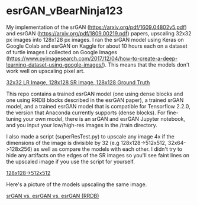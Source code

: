 # esrGAN_vBearNinja123

My implementation of the srGAN (https://arxiv.org/pdf/1609.04802v5.pdf) and esrGAN (https://arxiv.org/pdf/1809.00219.pdf) papers, upscaling 32x32 px images into 128x128 px images. I ran the srGAN model using Keras on Google Colab and esrGAN on Kaggle for about 10 hours each on a dataset of turtle images I collected on Google Images (https://www.pyimagesearch.com/2017/12/04/how-to-create-a-deep-learning-dataset-using-google-images/). This means that the models don't work well on upscaling pixel art.

[32x32 LR Image, 128x128 SR Image, 128x128 Ground Truth](/results/32_128.png)

This repo contains a trained esrGAN model (one using dense blocks and one using RRDB blocks described in the esrGAN paper), a trained srGAN model, and a trained esrGAN model that is compatible for Tensorflow 2.2.0, the version that Anaconda currently supports (dense blocks). For fine-tuning your own model, there is an srGAN and esrGAN Jupyter notebook, and you input your low/high-res images in the /train directory.

I also made a script (superResTest.py) to upscale any image 4x if the dimensions of the image is divisible by 32 (e.g 128x128->512x512, 32x64->128x256)
as well as compare the models with each other. I didn't try to hide any artifacts on the edges of the SR images so you'll see faint lines on the upscaled image if you use the script for yourself.

[128x128->512x512](/results/128_512.png)

Here's a picture of the models upscaling the same image.

[srGAN vs. esrGAN vs. esrGAN (RRDB)](/results/comparison.png)
